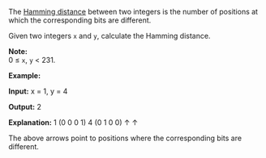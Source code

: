 
The  [Hamming distance](https://en.wikipedia.org/wiki/Hamming_distance)  between two integers is the number of positions at which the corresponding bits are different.

Given two integers  `x`  and  `y`, calculate the Hamming distance.

**Note:**  
0 ≤  `x`,  `y`  < 231.

**Example:**

**Input:** x = 1, y = 4

**Output:** 2

**Explanation:**
1   (0 0 0 1)
4   (0 1 0 0)
       ↑   ↑

The above arrows point to positions where the corresponding bits are different.